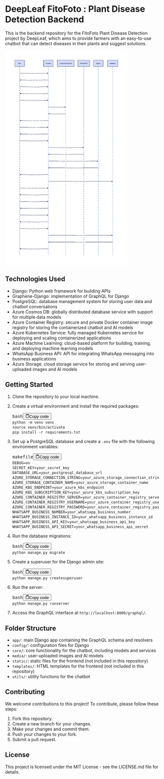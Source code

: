 <div class="markdown prose w-full break-words dark:prose-invert light">
<h1>DeepLeaf FitoFoto : Plant Disease Detection Backend</h1>
<p>This is the backend repository for the FitoFoto Plant Disease Detection project by DeepLeaf, which aims to provide farmers with an easy-to-use chatbot that can detect diseases in their plants and suggest solutions.</p>
<img src='./github/sequence.png' height='700px'>
<h2>Technologies Used</h2><ul><li>Django: Python web framework for building APIs</li><li>Graphene-Django: implementation of GraphQL for Django</li><li>PostgreSQL: database management system for storing user data and chatbot conversations</li><li>Azure Cosmos DB: globally distributed database service with support for multiple data models</li><li>Azure Container Registry: secure and private Docker container image registry for storing the containerized chatbot and AI models</li><li>Azure Kubernetes Service: fully managed Kubernetes service for deploying and scaling containerized applications</li><li>Azure Machine Learning: cloud-based platform for building, training, and deploying machine learning models</li><li>WhatsApp Business API: API for integrating WhatsApp messaging into business applications</li><li>Azure Storage: cloud storage service for storing and serving user-uploaded images and AI models</li></ul><h2>Getting Started</h2><ol><li><p>Clone the repository to your local machine.</p></li><li><p>Create a virtual environment and install the required packages:</p><pre><div class="bg-black rounded-md mb-4"><div class="flex items-center relative text-gray-200 bg-gray-800 px-4 py-2 text-xs font-sans justify-between rounded-t-md"><span>bash</span><button class="flex ml-auto gap-2"><svg stroke="currentColor" fill="none" stroke-width="2" viewBox="0 0 24 24" stroke-linecap="round" stroke-linejoin="round" class="h-4 w-4" height="1em" width="1em" xmlns="http://www.w3.org/2000/svg"><path d="M16 4h2a2 2 0 0 1 2 2v14a2 2 0 0 1-2 2H6a2 2 0 0 1-2-2V6a2 2 0 0 1 2-2h2"></path><rect x="8" y="2" width="8" height="4" rx="1" ry="1"></rect></svg>Copy code</button></div><div class="p-4 overflow-y-auto"><code class="!whitespace-pre hljs language-bash">python -m venv venv
<span class="hljs-built_in">source</span> venv/bin/activate
pip install -r requirements.txt
</code></div></div></pre></li><li><p>Set up a PostgreSQL database and create a <code>.env</code> file with the following environment variables:</p><pre><div class="bg-black rounded-md mb-4"><div class="flex items-center relative text-gray-200 bg-gray-800 px-4 py-2 text-xs font-sans justify-between rounded-t-md"><span>makefile</span><button class="flex ml-auto gap-2"><svg stroke="currentColor" fill="none" stroke-width="2" viewBox="0 0 24 24" stroke-linecap="round" stroke-linejoin="round" class="h-4 w-4" height="1em" width="1em" xmlns="http://www.w3.org/2000/svg"><path d="M16 4h2a2 2 0 0 1 2 2v14a2 2 0 0 1-2 2H6a2 2 0 0 1-2-2V6a2 2 0 0 1 2-2h2"></path><rect x="8" y="2" width="8" height="4" rx="1" ry="1"></rect></svg>Copy code</button></div><div class="p-4 overflow-y-auto"><code class="!whitespace-pre hljs language-makefile">DEBUG=on
SECRET_KEY=your_secret_key
DATABASE_URL=your_postgresql_database_url
AZURE_STORAGE_CONNECTION_STRING=your_azure_storage_connection_string
AZURE_STORAGE_CONTAINER_NAME=your_azure_storage_container_name
AZURE_KBS_ENDPOINT=your_azure_kbs_endpoint
AZURE_KBS_SUBSCRIPTION_KEY=your_azure_kbs_subscription_key
AZURE_CONTAINER_REGISTRY_SERVER=your_azure_container_registry_server
AZURE_CONTAINER_REGISTRY_USERNAME=your_azure_container_registry_username
AZURE_CONTAINER_REGISTRY_PASSWORD=your_azure_container_registry_password
WHATSAPP_BUSINESS_NUMBER=your_whatsapp_business_number
WHATSAPP_BUSINESS_INSTANCE_ID=your_whatsapp_business_instance_id
WHATSAPP_BUSINESS_API_KEY=your_whatsapp_business_api_key
WHATSAPP_BUSINESS_API_SECRET=your_whatsapp_business_api_secret
</code></div></div></pre></li><li><p>Run the database migrations:</p><pre><div class="bg-black rounded-md mb-4"><div class="flex items-center relative text-gray-200 bg-gray-800 px-4 py-2 text-xs font-sans justify-between rounded-t-md"><span>bash</span><button class="flex ml-auto gap-2"><svg stroke="currentColor" fill="none" stroke-width="2" viewBox="0 0 24 24" stroke-linecap="round" stroke-linejoin="round" class="h-4 w-4" height="1em" width="1em" xmlns="http://www.w3.org/2000/svg"><path d="M16 4h2a2 2 0 0 1 2 2v14a2 2 0 0 1-2 2H6a2 2 0 0 1-2-2V6a2 2 0 0 1 2-2h2"></path><rect x="8" y="2" width="8" height="4" rx="1" ry="1"></rect></svg>Copy code</button></div><div class="p-4 overflow-y-auto"><code class="!whitespace-pre hljs language-bash">python manage.py migrate
</code></div></div></pre></li><li><p>Create a superuser for the Django admin site:</p><pre><div class="bg-black rounded-md mb-4"><div class="flex items-center relative text-gray-200 bg-gray-800 px-4 py-2 text-xs font-sans justify-between rounded-t-md"><span>bash</span><button class="flex ml-auto gap-2"><svg stroke="currentColor" fill="none" stroke-width="2" viewBox="0 0 24 24" stroke-linecap="round" stroke-linejoin="round" class="h-4 w-4" height="1em" width="1em" xmlns="http://www.w3.org/2000/svg"><path d="M16 4h2a2 2 0 0 1 2 2v14a2 2 0 0 1-2 2H6a2 2 0 0 1-2-2V6a2 2 0 0 1 2-2h2"></path><rect x="8" y="2" width="8" height="4" rx="1" ry="1"></rect></svg>Copy code</button></div><div class="p-4 overflow-y-auto"><code class="!whitespace-pre hljs language-bash">python manage.py createsuperuser
</code></div></div></pre></li><li><p>Run the server:</p><pre><div class="bg-black rounded-md mb-4"><div class="flex items-center relative text-gray-200 bg-gray-800 px-4 py-2 text-xs font-sans justify-between rounded-t-md"><span>bash</span><button class="flex ml-auto gap-2"><svg stroke="currentColor" fill="none" stroke-width="2" viewBox="0 0 24 24" stroke-linecap="round" stroke-linejoin="round" class="h-4 w-4" height="1em" width="1em" xmlns="http://www.w3.org/2000/svg"><path d="M16 4h2a2 2 0 0 1 2 2v14a2 2 0 0 1-2 2H6a2 2 0 0 1-2-2V6a2 2 0 0 1 2-2h2"></path><rect x="8" y="2" width="8" height="4" rx="1" ry="1"></rect></svg>Copy code</button></div><div class="p-4 overflow-y-auto"><code class="!whitespace-pre hljs language-bash">python manage.py runserver
</code></div></div></pre></li><li><p>Access the GraphQL interface at <code>http://localhost:8000/graphql/</code>.</p></li></ol><h2>Folder Structure</h2><ul><li><code>app/</code>: main Django app containing the GraphQL schema and resolvers</li><li><code>config/</code>: configuration files for Django</li><li><code>core/</code>: core functionality for the chatbot, including models and services</li><li><code>media/</code>: user-uploaded images and AI models</li><li><code>static/</code>: static files for the frontend (not included in this repository)</li><li><code>templates/</code>: HTML templates for the frontend (not included in this repository)</li><li><code>utils/</code>: utility functions for the chatbot</li></ul><h2>Contributing</h2><p>We welcome contributions to this project! To contribute, please follow these steps:</p><ol><li>Fork this repository.</li><li>Create a new branch for your changes.</li><li>Make your changes and commit them.</li><li>Push your changes to your fork.</li><li>Submit a pull request.</li></ol><h2>License</h2><p>This project is licensed under the MIT License - see the LICENSE.md file for details.</p></div>
